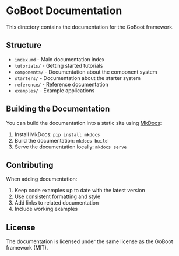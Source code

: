 # GoBoot Documentation

This directory contains the documentation for the GoBoot framework.

## Structure

- `index.md` - Main documentation index
- `tutorials/` - Getting started tutorials
- `components/` - Documentation about the component system
- `starters/` - Documentation about the starter system
- `reference/` - Reference documentation
- `examples/` - Example applications

## Building the Documentation

You can build the documentation into a static site using [MkDocs](https://www.mkdocs.org/):

1. Install MkDocs: `pip install mkdocs`
2. Build the documentation: `mkdocs build`
3. Serve the documentation locally: `mkdocs serve`

## Contributing

When adding documentation:

1. Keep code examples up to date with the latest version
2. Use consistent formatting and style
3. Add links to related documentation
4. Include working examples

## License

The documentation is licensed under the same license as the GoBoot framework (MIT).